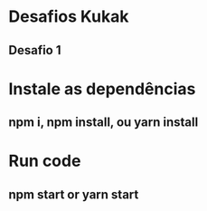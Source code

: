 # Desafios Kukak
## Desafio 1

# Instale as dependências
## npm i, npm install, ou yarn install 
# Run code
## npm start or yarn start